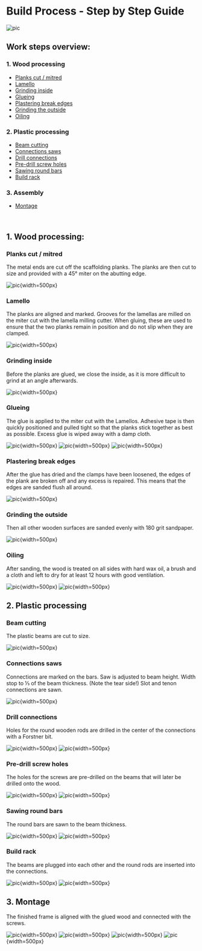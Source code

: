 <!--
SPDX-FileCopyrightText: regenholz <mail@regenholz.de>

SPDX-License-Identifier: CC-BY-NC-SA-4.0
-->

# Build Process - Step by Step Guide

![pic](/res/assets/media/img/regenholz_precious-hocker_components.jpg)

## Work steps overview:

### 1. Wood processing
- [Planks cut / mitred](#planks-cut-mitred)
- [Lamello](#lamello)
- [Grinding inside](#innenseite-schleifen)
- [Glueing](#verleimen)
- [Plastering break edges](#verputzen-kanten-brechen)
- [Grinding the outside](#außenseite-schleifen)
- [Oiling](#ölen)

### 2. Plastic processing

- [Beam cutting](#balken-zuschnitt)
- [Connections saws](#verbindung-sägen)
- [Drill connections](#verbindungen-bohren)
- [Pre-drill screw holes](#schraubenlöcher-vorbohren)
- [Sawing round bars](#rundstäbe-sägen)
- [Build rack](#gestell-bauen)

### 3. Assembly
- [Montage](#montage)

<br/>

## 1. Wood processing:

### Planks cut / mitred
The metal ends are cut off the scaffolding planks. The planks are then cut to size and provided with a 45° miter on the abutting edge.

![pic](res/assets/media/img/regenholz_precious-hocker_02-gehrung.jpg){width=500px} 

### Lamello
The planks are aligned and marked. Grooves for the lamellas are milled on the miter cut with the lamella milling cutter. When gluing, these are used to ensure that the two planks remain in position and do not slip when they are clamped.

![pic](res/assets/media/img/regenholz_precious-hocker_03-lamello.jpg){width=500px} 

### Grinding inside
Before the planks are glued, we close the inside, as it is more difficult to grind at an angle afterwards.

![pic](res/assets/media/img/regenholz_precious-hocker_04-innenseite-schleifen.jpg){width=500px} 

### Glueing
The glue is applied to the miter cut with the Lamellos. Adhesive tape is then quickly positioned and pulled tight so that the planks stick together as best as possible. Excess glue is wiped away with a damp cloth.

![pic](res/assets/media/img/regenholz_precious-hocker_05-verleimen.jpg){width=500px}
![pic](res/assets/media/img/regenholz_precious-hocker_06-verleimen.jpg){width=500px}
![pic](res/assets/media/img/regenholz_precious-hocker_07-verleimen.jpg){width=500px}

### Plastering break edges 
After the glue has dried and the clamps have been loosened, the edges of the plank are broken off and any excess is repaired. This means that the edges are sanded flush all around.

![pic](res/assets/media/img/regenholz_precious-hocker_08-kantenbrechen.jpg){width=500px}

### Grinding the outside
Then all other wooden surfaces are sanded evenly with 180 grit sandpaper.

![pic](res/assets/media/img/regenholz_precious-hocker_09-aussenseite-schleifen.jpg){width=500px}

### Oiling
After sanding, the wood is treated on all sides with hard wax oil, a brush and a cloth and left to dry for at least 12 hours with good ventilation.

![pic](res/assets/media/img/regenholz_precious-hocker_10-oelen.jpg){width=500px}
![pic](res/assets/media/img/regenholz_precious-hocker_11-oelen.jpg){width=500px}

## 2. Plastic processing

### Beam cutting
The plastic beams are cut to size.

![pic](res/assets/media/img/regenholz_precious-hocker_12-zuschnitt-plastikbalken.jpg){width=500px}

### Connections saws
Connections are marked on the bars. Saw is adjusted to beam height. Width stop to ⅓ of the beam thickness. (Note the tear side!) Slot and tenon connections are sawn.

![pic](res/assets/media/img/regenholz_precious-hocker_13-verbindungen-saegen.jpg){width=500px}

### Drill connections
Holes for the round wooden rods are drilled in the center of the connections with a Forstner bit.

![pic](res/assets/media/img/regenholz_precious-hocker_14-verbindungen-bohren.jpg){width=500px}
![pic](res/assets/media/img/regenholz_precious-hocker_15-verbindungen-bohren.jpg){width=500px}

### Pre-drill screw holes
The holes for the screws are pre-drilled on the beams that will later be drilled onto the wood.

![pic](res/assets/media/img/regenholz_precious-hocker_16-schraubloecher-vorbohren.jpg){width=500px}
![pic](res/assets/media/img/regenholz_precious-hocker_17-schraubloecher-vorbohren.jpg){width=500px}

### Sawing round bars
The round bars are sawn to the beam thickness.

![pic](res/assets/media/img/regenholz_precious-hocker_18-rundstaebe-saegen.jpg){width=500px}
![pic](res/assets/media/img/regenholz_precious-hocker_19-rundstaebe-saegen.jpg){width=500px}

### Build rack
The beams are plugged into each other and the round rods are inserted into the connections.

![pic](res/assets/media/img/regenholz_precious-hocker_20-gestell-bauen.jpg){width=500px}
![pic](res/assets/media/img/regenholz_precious-hocker_21-gestell-bauen.jpg){width=500px}

## 3. Montage
The finished frame is aligned with the glued wood and connected with the screws. 

![pic](res/assets/media/img/regenholz_precious-hocker_22-zusammenbau.jpg){width=500px}
![pic](res/assets/media/img/regenholz_precious-hocker_23-zusammenbau.jpg){width=500px}
![pic](res/assets/media/img/regenholz_precious-hocker_24-zusammenbau.jpg){width=500px}
![pic](res/assets/media/img/regenholz_precious-hocker_25-zusammenbau.jpg){width=500px}




